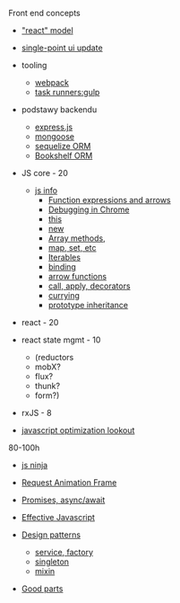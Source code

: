 Front end concepts
* ["react" model](http://hackflow.com/blog/2015/03/08/boiling-react-down-to-few-lines-in-jquery/)
* [single-point ui update](https://jsbin.com/dapeha/edit?html,js,output)

* tooling
  * [webpack](https://wanago.io/2018/07/16/webpack-4-course-part-one-entry-output-and-es6-modules)
  * [task runners:gulp](https://gulpjs.com/docs/en/getting-started/quick-start)
* podstawy backendu
  * [express.js](https://expressjs.com/)
  * [mongoose](https://mongoosejs.com/)
  * [sequelize ORM](http://docs.sequelizejs.com/)
  * [Bookshelf ORM](https://github.com/bookshelf/bookshelf)
* JS core - 20
  * [js info](https://javascript.info/)
    * [Function expressions and arrows](https://javascript.info/function-expressions-arrows)
    * [Debugging in Chrome](https://javascript.info/debugging-chrome)
    * [this](https://javascript.info/object-methods)
    * [new](https://javascript.info/constructor-new)
    * [Array methods](https://javascript.info/array-methods), 
    * [map, set, etc](https://javascript.info/map-set-weakmap-weakset)
    * [Iterables](https://javascript.info/iterable)
    * [binding](https://javascript.info/bind)
    * [arrow functions](https://javascript.info/arrow-functions)
    * [call, apply, decorators](https://javascript.info/call-apply-decorators)
    * [currying](https://javascript.info/currying-partials)
    * [prototype inheritance](https://javascript.info/prototype-inheritance)

* react - 20
* react state mgmt - 10
  * (reductors
  * mobX?
  * flux?
  * thunk?
  * form?) 
* rxJS - 8
* [javascript optimization lookout](https://hackernoon.com/3-javascript-performance-mistakes-you-should-stop-doing-ebf84b9de951)

80-100h


* [js ninja](https://johnresig.com/apps/learn/)

* [Request Animation Frame](http://www.javascriptkit.com/javatutors/requestanimationframe.shtml)
* [Promises, async/await](https://javascript.info/async)
* [Effective Javascript](https://www.amazon.com/Effective-JavaScript-Specific-Software-Development/dp/0321812182)
* [Design patterns](https://addyosmani.com/resources/essentialjsdesignpatterns/book)
  * [service, factory]()
  * [singleton]()
  * [mixin]()
* [Good parts](https://github.com/dwyl/Javascript-the-Good-Parts-notes)
